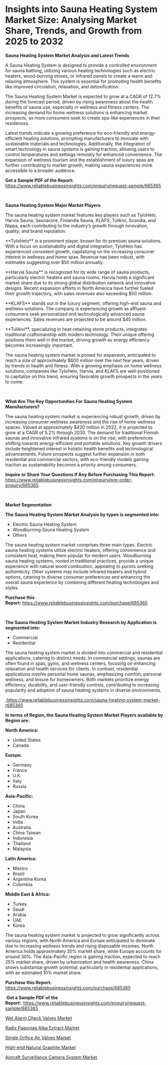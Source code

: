 <p><h1>Insights into Sauna Heating System Market Size: Analysing Market Share, Trends, and Growth from 2025 to 2032</h1></p><p><strong>Sauna Heating System Market Analysis and Latest Trends</strong></p>
<p><p>A Sauna Heating System is designed to provide a controlled environment for sauna bathing, utilizing various heating technologies such as electric heaters, wood-burning stoves, or infrared panels to create a warm and relaxing atmosphere. This system is essential for promoting health benefits like improved circulation, relaxation, and detoxification.</p><p>The Sauna Heating System Market is expected to grow at a CAGR of 12.7% during the forecast period, driven by rising awareness about the health benefits of sauna use, especially in wellness and fitness centers. The increasing demand for home wellness solutions is enhancing market prospects, as more consumers seek to create spa-like experiences in their residences. </p><p>Latest trends indicate a growing preference for eco-friendly and energy-efficient heating solutions, prompting manufacturers to innovate with sustainable materials and technologies. Additionally, the integration of smart technology in sauna systems is gaining traction, allowing users to control temperatures and settings remotely for enhanced convenience. The expansion of wellness tourism and the establishment of luxury spas are further contributing to market growth, making sauna experiences more accessible to a broader audience.</p></p>
<p><strong>Get a Sample PDF of the Report:&nbsp;</strong> <a href="https://www.reliablebusinessinsights.com/enquiry/request-sample/685365?utm_campaign=57&utm_medium=2&utm_source=Github&utm_content=ia&utm_term=27032025&utm_id=sauna-heating-system">https://www.reliablebusinessinsights.com/enquiry/request-sample/685365</a></p>
<p>&nbsp;</p>
<p><strong>Sauna Heating System Major Market Players</strong></p>
<p><p>The sauna heating system market features key players such as TyloHelo, Harvia Sauna, Saunacore, Finlandia Sauna, KLAFS, Tulikivi, Scandia, and Nippa, each contributing to the industry’s growth through innovation, quality, and brand reputation.</p><p>**TyloHelo** is a prominent player, known for its premium sauna solutions. With a focus on sustainability and digital integration, TyloHelo has experienced consistent growth, capitalizing on the increasing consumer interest in wellness and home spas. Revenue has been robust, with estimates suggesting over $50 million annually.</p><p>**Harvia Sauna** is recognized for its wide range of sauna products, particularly electric heaters and sauna rooms. Harvia holds a significant market share due to its strong global distribution network and innovative designs. Recent expansion efforts in North America have further fueled their growth trajectory, with sales revenues also exceeding $50 million.</p><p>**KLAFS** stands out in the luxury segment, offering high-end sauna and wellness solutions. The company is experiencing growth as affluent consumers seek personalized and technologically advanced sauna experiences. Sales revenues are projected to be around $45 million.</p><p>**Tulikivi**, specializing in heat-retaining stone products, integrates traditional craftsmanship with modern technology. Their unique offering positions them well in the market, driving growth as energy efficiency becomes increasingly important. </p><p>The sauna heating system market is poised for expansion, anticipated to reach a size of approximately $600 million over the next few years, driven by trends in health and fitness. With a growing emphasis on home wellness solutions, companies like TyloHelo, Harvia, and KLAFS are well-positioned to capitalize on this trend, ensuring favorable growth prospects in the years to come.</p></p>
<p>&nbsp;</p>
<p><strong>What Are The Key Opportunities For Sauna Heating System Manufacturers?</strong></p>
<p><p>The sauna heating system market is experiencing robust growth, driven by increasing consumer wellness awareness and the rise of home wellness spaces. Valued at approximately $420 million in 2022, it is projected to grow at a CAGR of 5.2% through 2030. The demand for traditional Finnish saunas and innovative infrared systems is on the rise, with preferences shifting towards energy-efficient and portable solutions. Key growth drivers include heightened interest in holistic health benefits and technological advancements. Future prospects suggest further expansion in both residential and commercial sectors, with eco-friendly models gaining traction as sustainability becomes a priority among consumers.</p></p>
<p><strong>Inquire or Share Your Questions If Any Before Purchasing This Report:</strong> <a href="https://www.reliablebusinessinsights.com/enquiry/pre-order-enquiry/685365?utm_campaign=57&utm_medium=2&utm_source=Github&utm_content=ia&utm_term=27032025&utm_id=sauna-heating-system">https://www.reliablebusinessinsights.com/enquiry/pre-order-enquiry/685365</a></p>
<p>&nbsp;</p>
<p><strong>Market Segmentation</strong></p>
<p><strong>The Sauna Heating System Market Analysis by types is segmented into:</strong></p>
<p><ul><li>Electric Sauna Heating System</li><li>Woodburning Sauna Heating System</li><li>Others</li></ul></p>
<p><p>The sauna heating system market comprises three main types. Electric sauna heating systems utilize electric heaters, offering convenience and consistent heat, making them popular for modern users. Woodburning sauna heating systems, rooted in traditional practices, provide a unique experience with natural wood combustion, appealing to purists seeking authenticity. Other systems may include infrared heaters and hybrid options, catering to diverse consumer preferences and enhancing the overall sauna experience by combining different heating technologies and styles.</p></p>
<p><strong>Purchase this Report:&nbsp;</strong><a href="https://www.reliablebusinessinsights.com/purchase/685365?utm_campaign=57&utm_medium=2&utm_source=Github&utm_content=ia&utm_term=27032025&utm_id=sauna-heating-system">https://www.reliablebusinessinsights.com/purchase/685365</a></p>
<p>&nbsp;</p>
<p><strong>The Sauna Heating System Market Industry Research by Application is segmented into:</strong></p>
<p><ul><li>Commercial</li><li>Residential</li></ul></p>
<p><p>The sauna heating system market is divided into commercial and residential applications, catering to distinct needs. In commercial settings, saunas are often found in spas, gyms, and wellness centers, focusing on enhancing relaxation and health services for clients. In contrast, residential applications involve personal home saunas, emphasizing comfort, personal wellness, and leisure for homeowners. Both markets prioritize energy efficiency, durability, and user-friendly controls, contributing to increasing popularity and adoption of sauna heating systems in diverse environments.</p></p>
<p><a href="https://www.reliablebusinessinsights.com/sauna-heating-system-market-r685365?utm_campaign=57&utm_medium=2&utm_source=Github&utm_content=ia&utm_term=27032025&utm_id=sauna-heating-system">&nbsp;https://www.reliablebusinessinsights.com/sauna-heating-system-market-r685365</a></p>
<p><strong>In terms of Region, the Sauna Heating System Market Players available by Region are:</strong></p>
<p>
    <p> <strong> North America: </strong>
        <ul>
            <li>United States</li>
            <li>Canada</li>
        </ul>
        </p> 
    <p> <strong> Europe: </strong>
        <ul>
            <li>Germany</li>
            <li>France</li>
            <li>U.K.</li>
            <li>Italy</li>
            <li>Russia</li>
        </ul>
        </p> 
    <p> <strong> Asia-Pacific: </strong>
        <ul>
            <li>China</li>
            <li>Japan</li>
            <li>South Korea</li>
            <li>India</li>
            <li>Australia</li>
            <li>China Taiwan</li>
            <li>Indonesia</li>
            <li>Thailand</li>
            <li>Malaysia</li>
        </ul>
        </p> 
    <p> <strong> Latin America: </strong>
        <ul>
            <li>Mexico</li>
            <li>Brazil</li>
            <li>Argentina Korea</li>
            <li>Colombia</li>
        </ul>
        </p> 
    <p> <strong> Middle East & Africa: </strong>
        <ul>
            <li>Turkey</li>
            <li>Saudi</li>
            <li>Arabia</li>
            <li>UAE</li>
            <li>Korea</li>
        </ul>
    </p>
    </p>
<p><p>The sauna heating system market is projected to grow significantly across various regions, with North America and Europe anticipated to dominate due to increasing wellness trends and rising disposable incomes. North America holds approximately 35% market share, while Europe accounts for around 30%. The Asia-Pacific region is gaining traction, expected to reach 25% market share, driven by urbanization and health awareness. China shows substantial growth potential, particularly in residential applications, with an estimated 10% market share.</p></p>
<p><strong>Purchase this Report: </strong><a href="https://www.reliablebusinessinsights.com/purchase/685365?utm_campaign=57&utm_medium=2&utm_source=Github&utm_content=ia&utm_term=27032025&utm_id=sauna-heating-system">https://www.reliablebusinessinsights.com/purchase/685365</a></p>
<p>&nbsp;<strong>Get a Sample PDF of the Report:&nbsp;&nbsp;</strong><a href="https://www.reliablebusinessinsights.com/enquiry/request-sample/685365?utm_campaign=57&utm_medium=2&utm_source=Github&utm_content=ia&utm_term=27032025&utm_id=sauna-heating-system">https://www.reliablebusinessinsights.com/enquiry/request-sample/685365</a></p>
<p><strong></strong></p>
<p><p><a href="https://github.com/direepittr/Market-Research-Report-List-1/blob/main/wet-alarm-check-valves-market.md?utm_campaign=57&utm_medium=2&utm_source=Github&utm_content=ia&utm_term=27032025&utm_id=sauna-heating-system">Wet Alarm Check Valves Market</a></p><p><a href="https://github.com/lenjakam/Market-Research-Report-List-1/blob/main/radix-paeoniae-alba-extract-market.md?utm_campaign=57&utm_medium=2&utm_source=Github&utm_content=ia&utm_term=27032025&utm_id=sauna-heating-system">Radix Paeoniae Alba Extract Market</a></p><p><a href="https://github.com/quiraytaibat/Market-Research-Report-List-1/blob/main/single-orifice-air-valves-market.md?utm_campaign=57&utm_medium=2&utm_source=Github&utm_content=ia&utm_term=27032025&utm_id=sauna-heating-system">Single Orifice Air Valves Market</a></p><p><a href="https://github.com/houltngake/Market-Research-Report-List-1/blob/main/high-end-natural-graphite-market.md?utm_campaign=57&utm_medium=2&utm_source=Github&utm_content=ia&utm_term=27032025&utm_id=sauna-heating-system">High-end Natural Graphite Market</a></p><p><a href="https://github.com/denuetkachci/Market-Research-Report-List-1/blob/main/aircraft-surveillance-camera-system-market.md?utm_campaign=57&utm_medium=2&utm_source=Github&utm_content=ia&utm_term=27032025&utm_id=sauna-heating-system">Aircraft Surveillance Camera System Market</a></p></p>